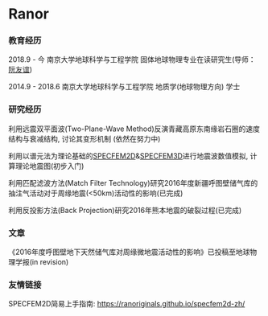 # Ranor


### 教育经历
2018.9 - 今 南京大学地球科学与工程学院 固体地球物理专业在读研究生(导师：[阮友谊](https://es.nju.edu.cn/ryy/list.htm))

2014.9 - 2018.6 南京大学地球科学与工程学院 地质学(地球物理方向)  学士

### 研究经历

利用远震双平面波(Two-Plane-Wave Method)反演青藏高原东南缘岩石圈的速度结构与衰减结构, 讨论其变形机制 (依然在努力中)

利用以谱元法为理论基础的[SPECFEM2D](https://github.com/geodynamics/specfem2d)&[SPECFEM3D](https://github.com/geodynamics/specfem3d)进行地震波数值模拟, 计算理论地震图(初步入门) 

利用匹配滤波方法(Match Filter Technology)研究2016年度新疆呼图壁储气库的抽注气活动对于周缘地震(<50km)活动性的影响(已完成)

利用反投影方法(Back Projection)研究2016年熊本地震的破裂过程(已完成)

### 文章

《2016年度呼图壁地下天然储气库对周缘微地震活动性的影响》已投稿至地球物理学报(in revision)

### 友情链接

SPECFEM2D简易上手指南: https://ranoriginals.github.io/specfem2d-zh/